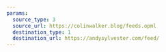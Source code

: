 ```yaml
---
params:
  source_type: 3
  source_url: https://colinwalker.blog/feeds.opml
  destination_type: 1
  destination_url: https://andysylvester.com/feed/
---
```

